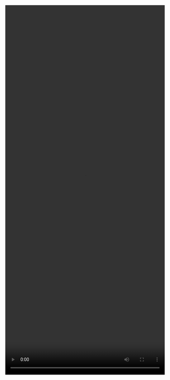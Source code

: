 <video width="100%" height="30%" controls>
    <source src="example/video.mp4" type="video/mp4"> />
</video>